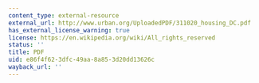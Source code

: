 ```yaml
---
content_type: external-resource
external_url: http://www.urban.org/UploadedPDF/311020_housing_DC.pdf
has_external_license_warning: true
license: https://en.wikipedia.org/wiki/All_rights_reserved
status: ''
title: PDF
uid: e86f4f62-3dfc-49aa-8a85-3d20dd13626c
wayback_url: ''
---
```

